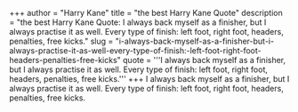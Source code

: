 +++
author = "Harry Kane"
title = "the best Harry Kane Quote"
description = "the best Harry Kane Quote: I always back myself as a finisher, but I always practise it as well. Every type of finish: left foot, right foot, headers, penalties, free kicks."
slug = "i-always-back-myself-as-a-finisher-but-i-always-practise-it-as-well-every-type-of-finish:-left-foot-right-foot-headers-penalties-free-kicks"
quote = '''I always back myself as a finisher, but I always practise it as well. Every type of finish: left foot, right foot, headers, penalties, free kicks.'''
+++
I always back myself as a finisher, but I always practise it as well. Every type of finish: left foot, right foot, headers, penalties, free kicks.
